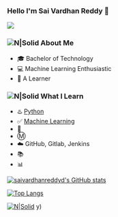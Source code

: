 ### Hello I'm Sai Vardhan Reddy  👋

![](https://komarev.com/ghpvc/?username=komireddychandureddy&color=brightgreen)

### ![N|Solid](https://img.icons8.com/metro/2x/administrator-male.png) About Me
- :mortar_board: Bachelor of Technology
- 💻 Machine Learning Enthusiastic 
- :book: A Learner

### ![N|Solid](https://img.icons8.com/metro/2x/reading.png) What I Learn
- :hotsprings: [Python](https://upload.wikimedia.org/wikipedia/commons/c/c3/Python-logo-notext.svg)
- :white_check_mark:  [Machine Learning](https://images.squarespace-cdn.com/content/v1/5feb53185d3dab691b47361b/1609930650139-9NRI63XUJ29Y7E9LEA9G/12eca-machine-learning.gif?format=1500w)
- :rocket: 
- :m: 
- :cloud: GitHub, Gitlab, Jenkins
- :books: 
- :bar_chart:

[![saivardhanreddyd's GitHub stats](https://github-readme-stats.vercel.app/api?username=saivardhanreddyd&show_icons=true&&theme=radical)](https://github.com/saivardhanreddyd/github-readme-stats)

[![Top Langs](https://github-readme-stats.vercel.app/api/top-langs/?username=saivardhanreddyd&layout=compact)](https://github.com/saivardhanreddyd/github-readme-stats)

[![N|Solid](https://img.icons8.com/fluent/72/linkedin.png)](https://www.linkedin.com/in/saivardhanreddydendi)
y)
